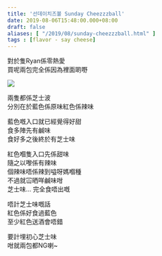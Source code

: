 ```yaml
---
title: '선데이치즈볼 Sunday Cheezzzball'
date: 2019-08-06T15:48:00.000+08:00
draft: false
aliases: [ "/2019/08/sunday-cheezzzball.html" ]
tags : [flavor - say cheese]
---
```


對於隻Ryan係零熱愛  
買呢兩包完全係因為裡面啲嘢  

![](/images/sundaycheezzzball.jpg)

兩隻都係芝士波  
分別在於藍色係原味紅色係辣味  
  
藍色嘅入口就已經覺得好甜  
食多陣先有鹹味  
食好多之後終於有芝士味  
  
紅色嗰隻入口先係甜味  
隨之以嚟係有辣味  
個辣味唔係辣到嗌呀媽嗰種  
不過就冚晒咩鹹味咁  
芝士味… 完全食唔出嘅  
  
唔計芝士味嘅話  
紅色係好食過藍色  
至少紅色送酒會唔錯  
  
要計埋初心芝士味  
咁就兩包都NG喇~